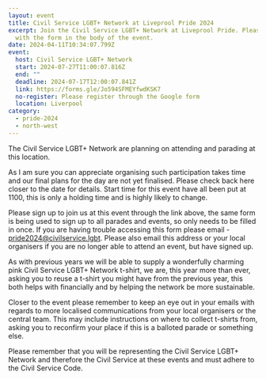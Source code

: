 ```yaml
---
layout: event
title: Civil Service LGBT+ Network at Liveprool Pride 2024
excerpt: Join the Civil Service LGBT+ Network at Liveprool Pride. Please sign up
  with the form in the body of the event.
date: 2024-04-11T10:34:07.799Z
event:
  host: Civil Service LGBT+ Network
  start: 2024-07-27T11:00:07.816Z
  end: ""
  deadline: 2024-07-17T12:00:07.841Z
  link: https://forms.gle/Jo594SFMEYfwdKSK7
  no-register: Please register through the Google form
  location: Liverpool
category:
  - pride-2024
  - north-west
---
```

The Civil Service LGBT+ Network are planning on attending and parading at this location.

As I am sure you can appreciate organising such participation takes time and our final plans for the day are not yet finalised. Please check back here closer to the date for details. Start time for this event have all been put at 1100, this is only a holding time and is highly likely to change. 

Please sign up to join us at this event through the link above, the same form is being used to sign up to all parades and events, so only needs to be filled in once. If you are having trouble accessing this form please email - [pride2024@civilservice.lgbt](mailto:pride2024@civilservice.lgbt). Please also email this address or your local organisers if you are no longer able to attend an event, but have signed up.

As with previous years we will be able to supply a wonderfully charming pink Civil Service LGBT+ Network t-shirt, we are, this year more than ever, asking you to reuse a t-shirt you might have from the previous year, this both helps with financially and by helping the network be more sustainable. 

Closer to the event please remember to keep an eye out in your emails with regards to more localised communications from your local organisers or the central team. This may include instructions on where to collect t-shirts from, asking you to reconfirm your place if this is a balloted parade or something else.

Please remember that you will be representing the Civil Service LGBT+ Network and therefore the Civil Service at these events and must adhere to the Civil Service Code.